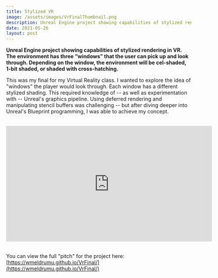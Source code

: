 ```yaml
---
title: Stylized VR
image: /assets/images/VrFinalThumbnail.png
description: Unreal Engine project showing capabilities of stylized rendering in VR. The environment has three “windows” that the user can pick up and look through. Depending on the window, the environment will be cel-shaded, 1-bit shaded, or shaded with cross-hatching. https://youtu.be/kYdlnlUiJN4
date: 2021-05-26
layout: post
---
```



**Unreal Engine project showing capabilities of stylized rendering in VR. The environment has three “windows” that the user can pick up and look through. Depending on the window, the environment will be cel-shaded, 1-bit shaded, or shaded with cross-hatching.** 


This was my final for my Virtual Reality class. I wanted to explore the idea of "windows" the player would look through. Each window has a different stylized shading. This required knowledge of -- as well as experimentation with -- Unreal's graphics pipeline. Using deferred rendering and manipulating stencil buffers was challenging -- but after diving deeper into Unreal's Blueprint programming, I was able to achieve my concept. 

<br>
<div class="video-container">
<iframe width="560" height="315" src="https://youtu.be/kYdlnlUiJN4?mute=1" title="YouTube video player" frameborder="0" allow="accelerometer; autoplay; clipboard-write; encrypted-media; gyroscope; picture-in-picture" allowfullscreen></iframe> 
</div>
<br>


You can view the full "pitch" for the project here: [https://wmeldrumu.github.io/VrFinal/](https://wmeldrumu.github.io/VrFinal/)

